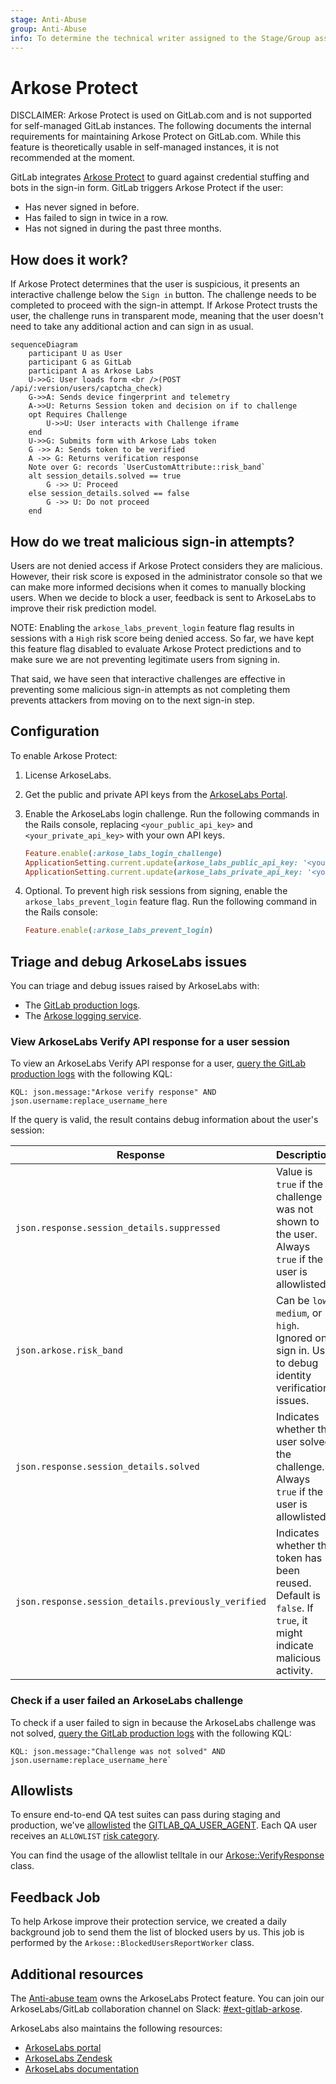 ```yaml
---
stage: Anti-Abuse
group: Anti-Abuse
info: To determine the technical writer assigned to the Stage/Group associated with this page, see https://about.gitlab.com/handbook/product/ux/technical-writing/#assignments
---
```


# Arkose Protect

DISCLAIMER:
Arkose Protect is used on GitLab.com and is not supported for self-managed GitLab
instances. The following documents the internal requirements for maintaining
Arkose Protect on GitLab.com. While this feature is theoretically usable in self-managed instances, it
is not recommended at the moment.

GitLab integrates [Arkose Protect](https://www.arkoselabs.com/arkose-protect/) to guard against
credential stuffing and bots in the sign-in form. GitLab triggers Arkose Protect if the user:

- Has never signed in before.
- Has failed to sign in twice in a row.
- Has not signed in during the past three months.

## How does it work?

If Arkose Protect determines that the user is suspicious, it presents an interactive challenge below
the `Sign in` button. The challenge needs to be completed to proceed with the sign-in
attempt. If Arkose Protect trusts the user, the challenge runs in transparent mode, meaning that the
user doesn't need to take any additional action and can sign in as usual.

```mermaid
sequenceDiagram
    participant U as User
    participant G as GitLab
    participant A as Arkose Labs
    U->>G: User loads form <br />(POST /api/:version/users/captcha_check)
    G->>A: Sends device fingerprint and telemetry
    A->>U: Returns Session token and decision on if to challenge
    opt Requires Challenge
        U->>U: User interacts with Challenge iframe
    end
    U->>G: Submits form with Arkose Labs token
    G ->> A: Sends token to be verified
    A ->> G: Returns verification response
    Note over G: records `UserCustomAttribute::risk_band`
    alt session_details.solved == true
        G ->> U: Proceed
    else session_details.solved == false
        G ->> U: Do not proceed
    end
```

## How do we treat malicious sign-in attempts?

Users are not denied access if Arkose Protect considers they are malicious. However,
their risk score is exposed in the administrator console so that we can make more informed decisions when it
comes to manually blocking users. When we decide to block a user, feedback is sent to ArkoseLabs to
improve their risk prediction model.

NOTE:
Enabling the `arkose_labs_prevent_login` feature flag results in sessions with a `High` risk
score being denied access. So far, we have kept this feature flag disabled to evaluate Arkose Protect
predictions and to make sure we are not preventing legitimate users from signing in.

That said, we have seen that interactive challenges are effective in preventing some malicious
sign-in attempts as not completing them prevents attackers from moving on to the next sign-in step.

## Configuration

To enable Arkose Protect:

1. License ArkoseLabs.
1. Get the public and private API keys from the [ArkoseLabs Portal](https://portal.arkoselabs.com/).
1. Enable the ArkoseLabs login challenge. Run the following commands in the Rails console, replacing `<your_public_api_key>` and `<your_private_api_key>` with your own API keys.

   ```ruby
   Feature.enable(:arkose_labs_login_challenge)
   ApplicationSetting.current.update(arkose_labs_public_api_key: '<your_public_api_key>')
   ApplicationSetting.current.update(arkose_labs_private_api_key: '<your_private_api_key>')
   ```

1. Optional. To prevent high risk sessions from signing, enable the `arkose_labs_prevent_login` feature flag. Run the following command in the Rails console:

   ```ruby
   Feature.enable(:arkose_labs_prevent_login)
   ```

## Triage and debug ArkoseLabs issues

You can triage and debug issues raised by ArkoseLabs with:

- The [GitLab production logs](https://log.gprd.gitlab.net).
- The [Arkose logging service](https://gitlab.com/gitlab-org/gitlab/-/blob/master/ee/lib/arkose/logger.rb).

### View ArkoseLabs Verify API response for a user session

To view an ArkoseLabs Verify API response for a user, [query the GitLab production logs](https://log.gprd.gitlab.net/goto/54b82f50-935a-11ed-9f43-e3784d7fe3ca) with the following KQL:

```plaintext
KQL: json.message:"Arkose verify response" AND json.username:replace_username_here
```

If the query is valid, the result contains debug information about the user's session:

| Response | Description |
|---------|-------------|
| `json.response.session_details.suppressed` | Value is `true` if the challenge was not shown to the user. Always `true` if the user is allowlisted. |
| `json.arkose.risk_band` | Can be `low`, `medium`, or `high`. Ignored on sign in. Use to debug identity verification issues. |
| `json.response.session_details.solved` | Indicates whether the user solved the challenge. Always `true` if the user is allowlisted. |
| `json.response.session_details.previously_verified` | Indicates whether the token has been reused. Default is `false`. If `true`, it might indicate malicious activity. |

### Check if a user failed an ArkoseLabs challenge

To check if a user failed to sign in because the ArkoseLabs challenge was not solved, [query the GitLab production logs](https://log.gprd.gitlab.net/goto/b97c8a80-935a-11ed-85ed-e7557b0a598c) with the following KQL:

```plaintext
KQL: json.message:"Challenge was not solved" AND json.username:replace_username_here`
```

## Allowlists

To ensure end-to-end QA test suites can pass during staging and production, we've [allowlisted](https://developer.arkoselabs.com/docs/verify-api-v4#creating-allowlists-and-denylists) the [GITLAB_QA_USER_AGENT](https://start.1password.com/open/i?a=LKATQYUATRBRDHRRABEBH4RJ5Y&v=6gq44ckmq23vqk5poqunurdgay&i=u2wvs63affaxzi22gnfbjjw2zm&h=gitlab.1password.com). Each QA user receives an `ALLOWLIST` [risk category](https://developer.arkoselabs.com/docs/risk-score).

You can find the usage of the allowlist telltale in our [Arkose::VerifyResponse](https://gitlab.com/gitlab-org/gitlab/-/blob/master/ee/lib/arkose/verify_response.rb#L38) class.

## Feedback Job

To help Arkose improve their protection service, we created a daily background job to send them the list of blocked users by us.
This job is performed by the `Arkose::BlockedUsersReportWorker` class.

## Additional resources

<!-- markdownlint-disable MD044 -->
The [Anti-abuse team](https://about.gitlab.com/handbook/engineering/development/data-science/anti-abuse/#team-members) owns the ArkoseLabs Protect feature. You can join our ArkoseLabs/GitLab collaboration channel on Slack: [#ext-gitlab-arkose](https://gitlab.slack.com/archives/C02SGF6RLPQ).
<!-- markdownlint-enable MD044 -->

ArkoseLabs also maintains the following resources:

- [ArkoseLabs portal](https://portal.arkoselabs.com/)
- [ArkoseLabs Zendesk](https://support.arkoselabs.com/)
- [ArkoseLabs documentation](https://developer.arkoselabs.com/docs/documentation-guide)
